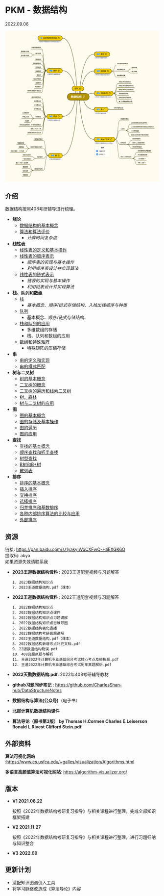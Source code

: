 # PKM - 数据结构  

2022.09.06

![数据结构导图概览](./resources/数据结构.png)
## 介绍
数据结构按照408考研辅导进行梳理。

* **绪论**
  * [数据结构的基本概念](./notes/绪论/数据结构的基本概念.md)
  * [算法和算法评价](./notes/绪论/算法和算法评价.md)
    * *计算时间复杂度*
* **线性表**
  * [线性表的定义和基本操作](./notes/线性表/线性表的定义和基本操作.md)
  * [线性表的顺序表示](./notes/线性表/线性表的顺序表示.md)
    * *顺序表的实现与基本操作*
    * *利用顺序表设计并实现算法*
  * [线性表的链式表示](./notes/线性表/线性表的链式表示.md)
    * *链表的实现与基本操作*
    * *利用链表设计并实现算法*
* **栈、队列和数组**
  * [栈](./notes/栈、队列和数组/栈.md)
    * *基本概念、顺序/链式存储结构、入栈出栈顺序与种类*
  * [队列](./notes/栈、队列和数组/队列.md)
    * 基本概念、顺序/链式存储结构、
  * [栈和队列的应用](./notes/栈、队列和数组/栈和队列的应用.md)
    * 多维数组的存储
    * 栈、队列和数组的应用
  * [数组和特殊矩阵](./notes/栈、队列和数组/数组和特殊矩阵.md)
    * 特殊矩阵的压缩存储
* **串**
  * [串的定义和实现](./notes/串/串的定义和实现.md)
  * [串的模式匹配](./notes/串/串的模式匹配.md)
* **树与二叉树**
  * [树的基本概念](./notes/树与二叉树/树的基本概念.md)
  * [二叉树的概念](./notes/树与二叉树/二叉树的概念.md)
  * [二叉树的遍历和线索二叉树](./notes/树与二叉树/二叉树的遍历和线索二叉树.md)
  * [树、森林](./notes/树与二叉树/树、森林.md)
  * [树与二叉树的应用](./notes/树与二叉树/树与二叉树的应用.md)
* **图**
  * [图的基本概念](./notes/图/图的基本概念.md)
  * [图的存储及基本操作](./notes/图/图的存储及基本操作.md)
  * [图的遍历](./notes/图/图的遍历.md)
  * [图的应用](./notes/图/图的应用.md)
* **查找**
  * [查找的基本概念](./notes/查找/查找的基本概念.md)
  * [顺序查找和折半查找](./notes/查找/顺序查找和折半查找.md)
  * [树型查找](./notes/查找/树型查找.md)
  * [B树和B+树](./notes/查找/B树和B+树.md)
  * [散列表](./notes/查找/散列表.md)
* **排序**
  * [排序的基本概念](./notes/排序/排序的基本概念.md)
  * [插入排序](./notes/排序/插入排序.md)
  * [交换排序](./notes/排序/交换排序.md)
  * [选择排序](./notes/排序/选择排序.md)
  * [归并排序和基数排序](./notes/排序/归并排序和基数排序.md)
  * [各种内部排序算法的比较与应用](./notes/排序/各种内部排序算法的比较与应用.md)
  * [外部排序](./notes/排序/外部排序.md)



## 资源
链接: https://pan.baidu.com/s/1yakyIWoCXFwO-HIiEXGK6Q  
提取码: abya  
如果资源失效请联系我  

* __2023王道数据结构资料__ : 2023王道配套视频与习题解答  

  ```
  1. 2023数据结构知识点
  7. 2023王道数据结构.pdf（课本）
  ```
  
* __2022王道数据结构资料__ : 2022王道配套视频与习题解答  

  ```
  1. 2022数据结构知识点
  2. 2022数据结构知识点课件
  3. 2022数据结构知识点习题讲解
  4. 2022数据结构知识点思维导图
  5. 2022数据结构强化直播
  6. 2022数据结构考研真题讲解
  7. 2022王道数据结构.pdf（课本）
  8. 2022数据结构新增考点补充文档.pdf
  9. 22版数据结构勘误.pdf
  10. 408真题原题与解析
  11. 王道2022年计算机专业基础综合考试核心考点及模拟题.pdf
  12. 王道2022年计算机专业基础综合考试历年真题解析.pdf
  ```

* __2022天勤数据结构.pdf__: 2022年408考研辅导教材  

* __github习题同步笔记__ : https://github.com/CharlesShan-hub/DataStructureNotes  

* **数据结构与算法(公众号)**（电子书）

* **北邮计算机数据结构课件**

* **算法导论（原书第3版） by Thomas H.Cormen Charles E.Leiserson Ronald L.Rivest Clifford Stein.pdf**

## 外部资料

__算法可视化网站__ :https://www.cs.usfca.edu/~galles/visualization/Algorithms.html  

__多语言高颜值算法可视化网站__: https://algorithm-visualizer.org/

## 版本
* **V1 2021.08.22**

  按照《2022年数据结构考研复习指导》与相关课程进行整理，完成全部知识框架搭建  

* **V2 2021.11.27**

  按照《2022年数据结构考研复习指导》与相关课程进行整理，进行习题归纳与知识整合  

* **V3 2022.09**

## 更新计划

* 适配知识图谱倒入工具
* 将学习脉络改造成《算法导论》内容